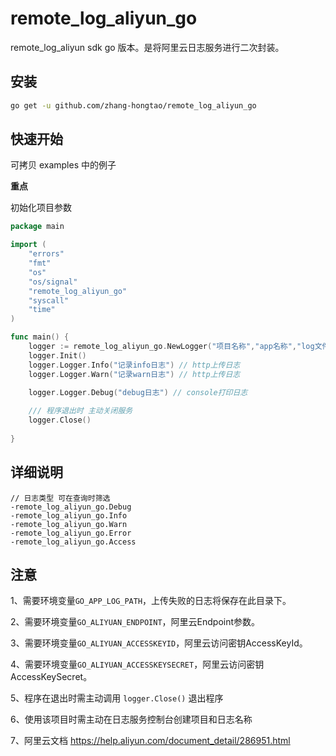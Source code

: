 # remote_log_aliyun_go

remote_log_aliyun sdk go 版本。是将阿里云日志服务进行二次封装。

## 安装

```bash
go get -u github.com/zhang-hongtao/remote_log_aliyun_go
```

## 快速开始

可拷贝 examples 中的例子

**重点**

初始化项目参数

```go
package main

import (
	"errors"
	"fmt"
	"os"
	"os/signal"
	"remote_log_aliyun_go"
	"syscall"
	"time"
)

func main() {
	logger := remote_log_aliyun_go.NewLogger("项目名称","app名称","log文件名")
	logger.Init()
    logger.Logger.Info("记录info日志") // http上传日志
	logger.Logger.Warn("记录warn日志") // http上传日志

	logger.Logger.Debug("debug日志") // console打印日志
	
    /// 程序退出时 主动关闭服务
    logger.Close()
	
}
```

## 详细说明

```code
// 日志类型 可在查询时筛选
-remote_log_aliyun_go.Debug
-remote_log_aliyun_go.Info
-remote_log_aliyun_go.Warn
-remote_log_aliyun_go.Error
-remote_log_aliyun_go.Access
```

## 注意

1、需要环境变量`GO_APP_LOG_PATH`，上传失败的日志将保存在此目录下。

2、需要环境变量`GO_ALIYUAN_ENDPOINT`，阿里云Endpoint参数。

3、需要环境变量`GO_ALIYUAN_ACCESSKEYID`，阿里云访问密钥AccessKeyId。

4、需要环境变量`GO_ALIYUAN_ACCESSKEYSECRET`，阿里云访问密钥AccessKeySecret。

5、程序在退出时需主动调用 `logger.Close()` 退出程序

6、使用该项目时需主动在日志服务控制台创建项目和日志名称

7、阿里云文档 https://help.aliyun.com/document_detail/286951.html

